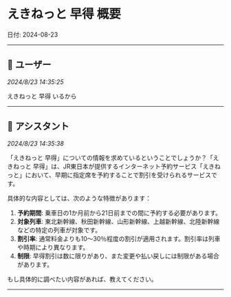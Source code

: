 # えきねっと 早得 概要

日付: 2024-08-23

---

## 👤 ユーザー
*2024/8/23 14:35:25*

えきねっと 早得 いるから

---

## 🤖 アシスタント
*2024/8/23 14:35:38*

「えきねっと 早得」についての情報を求めているということでしょうか？「えきねっと 早得」は、JR東日本が提供するインターネット予約サービス「えきねっと」において、早期に指定席を予約することで割引を受けられるサービスです。

具体的な内容としては、次のような特徴があります：

1. **予約期間**: 乗車日の1か月前から21日前までの間に予約する必要があります。
2. **対象列車**: 東北新幹線、秋田新幹線、山形新幹線、上越新幹線、北陸新幹線などの特定の列車が対象です。
3. **割引率**: 通常料金よりも10～30％程度の割引が適用されます。割引率は列車や時期により異なります。
4. **制限**: 早得割引は数に限りがあり、また変更や払い戻しには制限がある場合があります。

もし具体的に調べたい内容があれば、教えてください。

---
